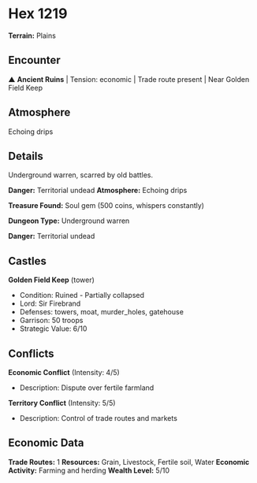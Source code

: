 # Hex 1219

**Terrain:** Plains

## Encounter
▲ **Ancient Ruins** | Tension: economic | Trade route present | Near Golden Field Keep

## Atmosphere
Echoing drips

## Details
Underground warren, scarred by old battles.

**Danger:** Territorial undead
**Atmosphere:** Echoing drips

**Treasure Found:** Soul gem (500 coins, whispers constantly)


**Dungeon Type:** Underground warren

**Danger:** Territorial undead

## Castles
**Golden Field Keep** (tower)
- Condition: Ruined - Partially collapsed
- Lord: Sir Firebrand
- Defenses: towers, moat, murder_holes, gatehouse
- Garrison: 50 troops
- Strategic Value: 6/10

## Conflicts
**Economic Conflict** (Intensity: 4/5)
- Description: Dispute over fertile farmland

**Territory Conflict** (Intensity: 5/5)
- Description: Control of trade routes and markets

## Economic Data
**Trade Routes:** 1
**Resources:** Grain, Livestock, Fertile soil, Water
**Economic Activity:** Farming and herding
**Wealth Level:** 5/10
